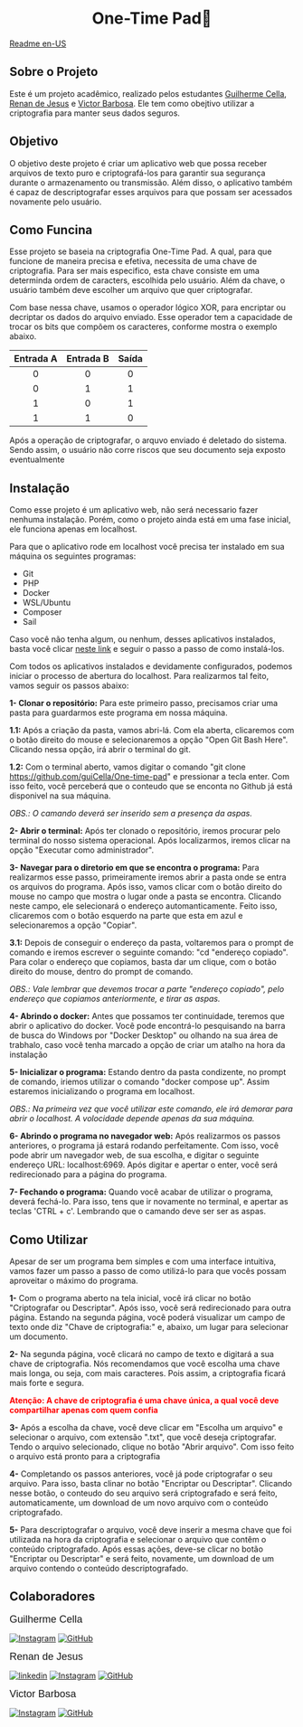 <h1 style="text-align:center;">One-Time Pad🔐</h1>

[Readme en-US](README%20en-US.md)


## Sobre o Projeto

 Este é um projeto acadêmico, realizado pelos estudantes [Guilherme Cella](https://github.com/guiCella), [Renan de Jesus](https://github.com/Renan-de-jesus) e [Victor Barbosa](https://github.com/victorbsad). Ele tem como obejtivo utilizar a criptografia para manter seus dados seguros.

## Objetivo

O objetivo deste projeto é criar um aplicativo web que possa receber arquivos de texto puro e criptografá-los para garantir sua segurança durante o armazenamento ou transmissão. Além disso, o aplicativo também é capaz de descriptografar esses arquivos para que possam ser acessados novamente pelo usuário.


## Como Funcina

Esse projeto se baseia na criptografia One-Time Pad. A qual, para que funcione de maneira precisa e efetiva, necessita de uma chave de criptografia. Para ser mais especifico, esta chave consiste em uma determinda ordem de caracters, escolhida pelo usuário. Além da chave, o usuário também deve escolher um arquivo que quer criptografar.

Com base nessa chave, usamos o operador lógico XOR, para encriptar ou decriptar os dados do arquivo enviado. Esse operador tem a capacidade de trocar os bits que compõem os caracteres, conforme mostra o exemplo abaixo.

| Entrada A | Entrada B | Saída |
|:---------:|:---------:|:-----:|
|    0      |     0     |   0   |
|    0      |     1     |   1   |
|    1      |     0     |   1   |
|    1      |     1     |   0   |

Após a operação de criptografar, o arquvo enviado é deletado do sistema. Sendo assim, o usuário não corre riscos que seu documento seja exposto eventualmente

## Instalação

Como esse projeto é um aplicativo web, não será necessario fazer nenhuma instalação. Porém, como o projeto ainda está em uma fase inicial, ele funciona apenas em localhost.

Para que o aplicativo rode em localhost você precisa ter instalado em sua máquina os seguintes programas:

- Git
- PHP
- Docker
- WSL/Ubuntu
- Composer
- Sail

Caso você não tenha algum, ou nenhum, desses aplicativos instalados, basta você clicar [neste link](Documentation/install%20apps%20pt-BR.md) e seguir o passo a passo de como instalá-los.

Com todos os aplicativos instalados e devidamente configurados, podemos iniciar o processo de abertura do localhost. Para realizarmos tal feito, vamos seguir os passos abaixo:

**1- Clonar o repositório:** Para este primeiro passo, precisamos criar uma pasta para guardarmos este programa em nossa máquina.

**1.1:** Após a criação da pasta, vamos abri-lá. Com ela aberta, clicaremos com o botão direito do mouse e selecionaremos a opção "Open Git Bash Here". Clicando nessa opção, irá abrir o terminal do git.

**1.2:** Com o terminal aberto, vamos digitar o comando "git clone https://github.com/guiCella/One-time-pad" e pressionar a tecla enter. Com isso feito, você perceberá que o conteudo que se enconta no Github já está disponivel na sua máquina.

_OBS.: O camando deverá ser inserido sem a presença da aspas._

**2- Abrir o terminal:** Após ter clonado o repositório, iremos procurar pelo terminal do nosso sistema operacional. Após localizarmos, iremos clicar na opção "Executar como administrador".

**3- Navegar para o diretorio em que se encontra o programa:** Para realizarmos esse passo, primeiramente iremos abrir a pasta onde se entra os arquivos do programa. Após isso, vamos clicar com o botão direito do mouse no campo que mostra o lugar onde a pasta se encontra. Clicando neste campo, ele selecionará o endereço automanticamente. Feito isso, clicaremos com o botão esquerdo na parte que esta em azul e selecionaremos a opção "Copiar".

**3.1:** Depois de conseguir o endereço da pasta, voltaremos para o prompt de comando e iremos escrever o seguinte comando: "cd "endereço copiado". Para colar o endereço que copiamos, basta dar um clique, com o botão direito do mouse, dentro do prompt de comando.

_OBS.: Vale lembrar que devemos trocar a parte "endereço copiado", pelo endereço que copiamos anteriormente, e tirar as aspas._

**4- Abrindo o docker:** Antes que possamos ter continuidade, teremos que abrir o aplicativo do docker. Você pode encontrá-lo pesquisando na barra de busca do Windows por "Docker Desktop" ou olhando na sua área de trabhalo, caso você tenha marcado a opção de criar um atalho na hora da instalação

**5- Inicializar o programa:** Estando dentro da pasta condizente, no prompt de comando, iriemos utilizar o comando "docker compose up". Assim estaremos inicializando o programa em localhost.

_OBS.: Na primeira vez que você utilizar este comando, ele irá demorar para abrir o localhost. A volocidade depende apenas da sua máquina._

**6- Abrindo o programa no navegador web:** Após realizarmos os passos anteriores, o programa já estará rodando perfeitamente. Com isso, você pode abrir um navegador web, de sua escolha, e digitar o seguinte endereço URL: localhost:6969. Após digitar e apertar o enter, você será redirecionado para a página do programa.

**7- Fechando o programa:** Quando você acabar de utilizar o programa, deverá fechá-lo. Para isso, tens que ir novamente no terminal, e apertar as teclas 'CTRL + c'. Lembrando que o camando deve ser ser as aspas.

## Como Utilizar 

Apesar de ser um programa bem simples e com uma interface intuitiva, vamos fazer um passo a passo de como utilizá-lo para que vocês possam aproveitar o máximo do programa.

**1-** Com o programa aberto na tela inicial, você irá clicar no botão "Criptografar ou Descriptar". Após isso, você será redirecionado para outra página. Estando na segunda página, você poderá visualizar um campo de texto onde diz "Chave de criptografia:" e, abaixo, um lugar para selecionar um documento.

**2-** Na segunda página, você clicará no campo de texto e digitará a sua chave de criptografia. Nós recomendamos que você escolha uma chave mais longa, ou seja, com mais caracteres. Pois assim, a criptografia ficará mais forte e segura.

**<font color="red">Atenção: A chave de criptografia é uma chave única, a qual você deve compartilhar apenas com quem confia</font>**

**3-** Após a escolha da chave, você deve clicar em "Escolha um arquivo" e selecionar o arquivo, com extensão ".txt", que você deseja criptografar. Tendo o arquivo selecionado, clique no botão "Abrir arquivo". Com isso feito o arquivo está pronto para a criptografia

**4-** Completando os passos anteriores, você já pode criptografar o seu arquivo. Para isso, basta clinar no botão "Encriptar ou Descriptar". Clicando nesse botão, o conteudo do seu arquivo será criptografado e será feito, automaticamente, um download de um novo arquivo com o conteúdo criptografado.

**5-** Para descriptografar o arquivo, você deve inserir a mesma chave que foi utilizada na hora da criptografia e selecionar o arquivo que contêm o conteúdo criptografado. Após essas ações, deve-se clicar no botão "Encriptar ou Descriptar" e será feito, novamente, um download de um arquivo contendo o conteúdo descriptografado.

## Colaboradores

 <span style="font-family: Arial; font-size: 18px;">Guilherme Cella</span>

[![Instagram](https://img.shields.io/badge/instagram-%23E4405F.svg?style=for-the-badge&logo=Instagram&logoColor=white)](https://www.instagram.com/guilherme_cella/)
[![GitHub](https://img.shields.io/badge/github-000?style=for-the-badge&logo=github&logoColor=30A3DC)](https://github.com/guiCella)

<span style="font-family: Arial; font-size: 18px;">Renan de Jesus</span>

[![linkedin](https://img.shields.io/badge/linkedin-0A66C2?style=for-the-badge&logo=linkedin&logoColor=white)](https://www.linkedin.com/in/renan-de-jesus-848308268/)
[![Instagram](https://img.shields.io/badge/instagram-%23E4405F.svg?style=for-the-badge&logo=Instagram&logoColor=white)](https://www.instagram.com/renan3t)
[![GitHub](https://img.shields.io/badge/github-000?style=for-the-badge&logo=github&logoColor=30A3DC)](https://github.com/Renan-de-Jesus)

<span style="font-family: Arial; font-size: 18px;">Victor Barbosa</span>

[![Instagram](https://img.shields.io/badge/instagram-%23E4405F.svg?style=for-the-badge&logo=Instagram&logoColor=white)](https://www.instagram.com/eell.victor/)
[![GitHub](https://img.shields.io/badge/github-000?style=for-the-badge&logo=github&logoColor=30A3DC)](https://github.com/victorbsad)
